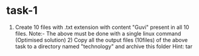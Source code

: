 # task-1
1) Create 10 files with .txt extension with content "Guvi" present in all 10 files. Note:- The above must be done with a single linux command (Optimised solution) 2) Copy all the output files (10files) of the above task to a directory named "technology" and archive this folder Hint: tar
